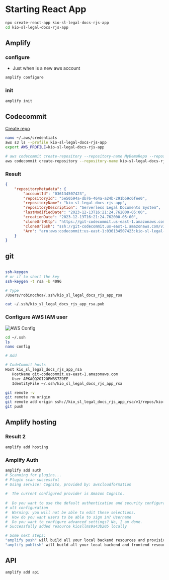 # Starting React App

```sh
npx create-react-app kio-sl-legal-docs-rjs-app
cd kio-sl-legal-docs-rjs-app
```

## Amplify

### configure

- Just when is a new aws account

```sh
amplify configure
```

### init

```sh
amplify init
```

## Codecommit

[Create repo](https://docs.aws.amazon.com/cli/latest/reference/codecommit/create-repository.html)

```sh
nano ~/.aws/credentials
aws s3 ls --profile kio-sl-legal-docs-rjs-app
export AWS_PROFILE=kio-sl-legal-docs-rjs-app

# aws codecommit create-repository --repository-name MyDemoRepo --repository-description "My demonstration repository" --tags Team=Saanvi
aws codecommit create-repository --repository-name kio-sl-legal-docs-rjs-app --repository-description "Serverless Legal Documents System" --tags Team=kio --region us-east-1 

```

### Result

```json
{
    "repositoryMetadata": {
        "accountId": "036134507423",
        "repositoryId": "5e50594a-db76-464a-a24b-291b59c6fee0",
        "repositoryName": "kio-sl-legal-docs-rjs-app",
        "repositoryDescription": "Serverless Legal Documents System",
        "lastModifiedDate": "2023-12-13T16:21:24.762000-05:00",
        "creationDate": "2023-12-13T16:21:24.762000-05:00",
        "cloneUrlHttp": "https://git-codecommit.us-east-1.amazonaws.com/v1/repos/kio-sl-legal-docs-rjs-app",
        "cloneUrlSsh": "ssh://git-codecommit.us-east-1.amazonaws.com/v1/repos/kio-sl-legal-docs-rjs-app",
        "Arn": "arn:aws:codecommit:us-east-1:036134507423:kio-sl-legal-docs-rjs-app"
    }
}
```

## git

```sh

ssh-keygen
# or if to short the key
ssh-keygen -t rsa -b 4096

# Type
/Users/robinochoa/.ssh/kio_sl_legal_docs_rjs_app_rsa

cat ~/.ssh/kio_sl_legal_docs_rjs_app_rsa.pub

```

### Configure AWS IAM user

![AWS Config](_images/aws_iam_ssh_config.png)

```sh
cd ~/.ssh
ls
nano config

# Add

# CodeCommit hosts
Host kio_sl_legal_docs_rjs_app_rsa
   HostName git-codecommit.us-east-1.amazonaws.com
   User APKAQQ2OI2OPWBS7ZOEE
   IdentityFile ~/.ssh/kio_sl_legal_docs_rjs_app_rsa
```

```sh
git remote -v
git remote rm origin
git remote add origin ssh://kio_sl_legal_docs_rjs_app_rsa/v1/repos/kio-sl-legal-docs-rjs-app
git push
```

## Amplify hosting

### Result 2

```sh
amplify add hosting
```

### Amplify Auth

```sh
amplify add auth
# Scanning for plugins...
# Plugin scan successful
# Using service: Cognito, provided by: awscloudformation
 
#  The current configured provider is Amazon Cognito. 
 
#  Do you want to use the default authentication and security configuration? Defa
# ult configuration
#  Warning: you will not be able to edit these selections. 
#  How do you want users to be able to sign in? Username
#  Do you want to configure advanced settings? No, I am done.
# Successfully added resource kiosllms9a43b205 locally

# Some next steps:
"amplify push" will build all your local backend resources and provision it in the cloud
"amplify publish" will build all your local backend and frontend resources (if you have hosting category added) and provision it in the cloud
```

## API

```sh
amplify add api
```
